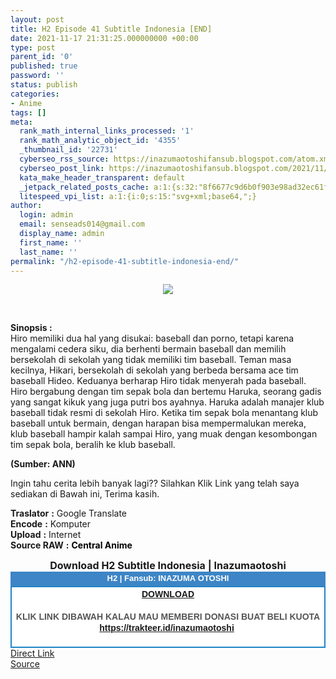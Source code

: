 ```yaml
---
layout: post
title: H2 Episode 41 Subtitle Indonesia [END]
date: 2021-11-17 21:31:25.000000000 +00:00
type: post
parent_id: '0'
published: true
password: ''
status: publish
categories:
- Anime
tags: []
meta:
  rank_math_internal_links_processed: '1'
  rank_math_analytic_object_id: '4355'
  _thumbnail_id: '22731'
  cyberseo_rss_source: https://inazumaotoshifansub.blogspot.com/atom.xml?start-index=1
  cyberseo_post_link: https://inazumaotoshifansub.blogspot.com/2021/11/h2-episode-41-subtitle-indonesia-end.html
  kata_make_header_transparent: default
  _jetpack_related_posts_cache: a:1:{s:32:"8f6677c9d6b0f903e98ad32ec61f8deb";a:2:{s:7:"expires";i:1651503601;s:7:"payload";a:3:{i:0;a:1:{s:2:"id";i:22910;}i:1;a:1:{s:2:"id";i:22918;}i:2;a:1:{s:2:"id";i:22952;}}}}
  litespeed_vpi_list: a:1:{i:0;s:15:"svg+xml;base64,";}
author:
  login: admin
  email: senseads014@gmail.com
  display_name: admin
  first_name: ''
  last_name: ''
permalink: "/h2-episode-41-subtitle-indonesia-end/"
---
```

</p>
<div class="separator" style="clear: both; text-align: center;"><a href="https://1.bp.blogspot.com/-PAxv3wq40xg/YZV0V3TR2NI/AAAAAAAAIiY/FiwYcR7V5d8GteCPUu_erXkv8kOACromwCLcBGAsYHQ/s450/H2-41.png" style="margin-left: 1em; margin-right: 1em;"><img border="0" data-original-height="269" data-original-width="450" src="{{ site.baseurl }}/assets/2021/11/H2-41.png" /></a></div>
<p>&nbsp;</p>
<p><b>Sinopsis :</b> <br />Hiro memiliki dua hal yang disukai: baseball dan porno, tetapi karena mengalami cedera siku, dia berhenti bermain baseball dan memilih bersekolah di sekolah yang tidak memiliki tim baseball. Teman masa kecilnya, Hikari, bersekolah di sekolah yang berbeda bersama ace tim baseball Hideo. Keduanya berharap Hiro tidak menyerah pada baseball. Hiro bergabung dengan tim sepak bola dan bertemu Haruka, seorang gadis yang sangat kikuk yang juga putri bos ayahnya. Haruka adalah manajer klub baseball tidak resmi di sekolah Hiro. Ketika tim sepak bola menantang klub baseball untuk bermain, dengan harapan bisa mempermalukan mereka, klub baseball hampir kalah sampai Hiro, yang muak dengan kesombongan tim sepak bola, beralih ke klub baseball.<b></p>
<p>(Sumber: ANN)<br /></b></p>
<p><span face="&quot;trebuchet ms&quot; , sans-serif">Ingin tahu cerita lebih banyak lagi?? Silahkan Klik Link yang telah saya sediakan di Bawah ini, Terima kasih.</span></p>
<div style="text-align: left;"></div>
<div style="text-align: left;"><span face="&quot;trebuchet ms&quot; , sans-serif"><b>Traslator</b> <b>:</b> Google Translate<br /></span></div>
<div style="text-align: left;"><span face="&quot;trebuchet ms&quot; , sans-serif"><b>Encode</b> <b>:</b> Komputer</span></div>
<div style="text-align: left;"><span face="&quot;trebuchet ms&quot; , sans-serif"><b>Upload</b> <b>:</b> Internet</span></div>
<div style="text-align: left;"><span face="&quot;trebuchet ms&quot; , sans-serif"><b>Source RAW</b> <b>:</b> <b><span style="color: black;">Central Anime</span></b> </span></p>
<p></div>
<div style="text-align: center;"><span face="&quot;trebuchet ms&quot; , sans-serif" style="font-size: medium;"><b>Download H2 Subtitle Indonesia | Inazumaotoshi</b></span></div>
<div style="color: #555555; margin: 0px; padding: 0px;">
<div align="center" style="background-color: #3d85c6; color: #339999; font-family: Arial, Geneva, sans-serif; line-height: 18.1875px; margin: 0px; padding: 2px;">
<div style="margin: 0px; padding: 0px;">
<div style="margin: 0px; padding: 0px;">
<div style="margin: 0px; padding: 0px;">
<div style="margin: 0px; padding: 0px;">
<div style="margin: 0px; padding: 0px;">
<div style="margin: 0px; padding: 0px;">
<div style="margin: 0px; padding: 0px;"><span style="font-size: small;"><b style="margin: 0px; padding: 0px;"><span class="Apple-style-span" face="&quot;trebuchet ms&quot; , sans-serif" style="margin: 0px; padding: 0px;"><span style="color: white; margin: 0px; padding: 0px;">H2 | Fansub: INAZUMA&nbsp;</span></span></b><b style="margin: 0px; padding: 0px;"><span class="Apple-style-span" face="&quot;trebuchet ms&quot; , sans-serif" style="margin: 0px; padding: 0px;"><span style="color: white; margin: 0px; padding: 0px;">OTOSHI</span></span></b></span></div>
</div>
</div>
</div>
</div>
</div>
</div>
</div>
<div style="background-color: white; border: 2px solid rgb(31, 133, 198); font-family: Arial, Geneva, sans-serif; line-height: 18.1875px; margin: 0px; padding: 2px; text-align: justify;">
<div style="font-family: Arial, Helvetica, sans-serif; margin: 0px; padding: 0px; text-align: center;">
<div style="margin: 0px; padding: 0px;">
<div style="margin: 0px; padding: 0px;">
<div style="margin: 0px; padding: 0px;">
<div style="margin: 0px; padding: 0px;">
<div style="margin: 0px; padding: 0px;">
<div style="margin: 0px; padding: 0px;">
<div style="margin: 0px; padding: 0px;"><b style="margin: 0px; padding: 0px;"><a href="https://ouo.io/FbWQ5V" target="_blank" rel="noopener">DOWNLOAD</a></b></div>
<div style="margin: 0px; padding: 0px;"><b><br /></b></div>
<div style="margin: 0px; padding: 0px;"><b>KLIK LINK DIBAWAH KALAU MAU MEMBERI DONASI BUAT BELI KUOTA</b></div>
<div style="margin: 0px; padding: 0px;"><b><a href="https://trakteer.id/inazumaotoshi" target="_blank" rel="noopener">https://trakteer.id/inazumaotoshi</a>&nbsp;<br /></b><b style="margin: 0px; padding: 0px;"><br /></b></div>
</div>
</div>
</div>
</div>
</div>
</div>
</div>
</div>
</div>
<link rel="stylesheet" href="https://cdnjs.cloudflare.com/ajax/libs/font-awesome/4.7.0/css/font-awesome.min.css" />
<div class="divbtn"> <a href="https://handymansurrender.com/fihup8buzv?key=94550f7ce39444073321dde3b8782f97" class="btn"><i class="fa fa-download"></i> Direct Link</a> <br /><a href="https://inazumaotoshifansub.blogspot.com/2021/11/h2-episode-41-subtitle-indonesia-end.html">Source</a> </div>
